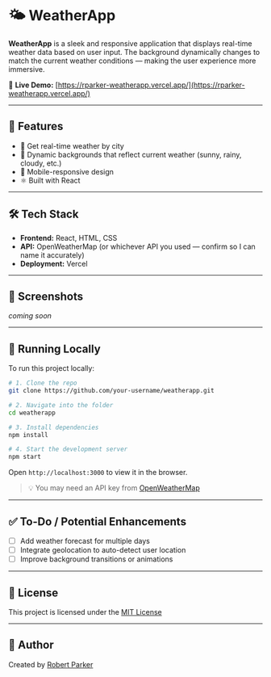 
# 🌤️ WeatherApp

**WeatherApp** is a sleek and responsive application that displays real-time weather data based on user input. The background dynamically changes to match the current weather conditions — making the user experience more immersive.

🔗 **Live Demo:** [https://rparker-weatherapp.vercel.app/](https://rparker-weatherapp.vercel.app/)

---

## 🌟 Features

- 📍 Get real-time weather by city
- 🌈 Dynamic backgrounds that reflect current weather (sunny, rainy, cloudy, etc.)
- 📱 Mobile-responsive design
- ⚛️ Built with React

---

## 🛠️ Tech Stack

- **Frontend:** React, HTML, CSS
- **API:** OpenWeatherMap (or whichever API you used — confirm so I can name it accurately)
- **Deployment:** Vercel

---

## 📸 Screenshots

<!-- Add or link to screenshots or gifs here -->
_coming soon_

---

## 🚀 Running Locally

To run this project locally:

```bash
# 1. Clone the repo
git clone https://github.com/your-username/weatherapp.git

# 2. Navigate into the folder
cd weatherapp

# 3. Install dependencies
npm install

# 4. Start the development server
npm start
````

Open `http://localhost:3000` to view it in the browser.

> 💡 You may need an API key from [OpenWeatherMap](https://openweathermap.org/api) 

---

## ✅ To-Do / Potential Enhancements

* [ ] Add weather forecast for multiple days
* [ ] Integrate geolocation to auto-detect user location
* [ ] Improve background transitions or animations

---

## 📄 License

This project is licensed under the [MIT License](LICENSE)

---

## 👤 Author

Created by [Robert Parker](https://github.com/rparker122)




